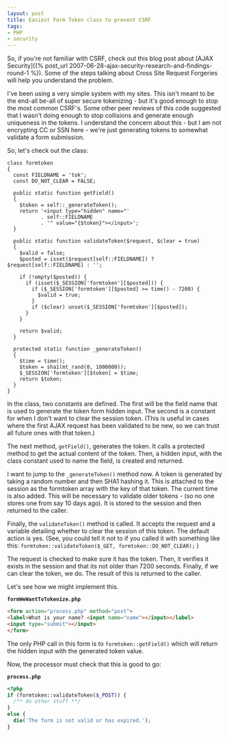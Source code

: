 ```yaml
---
layout: post
title: Easiest Form Token class to prevent CSRF
tags:
- PHP
- security
---
```

So, if you're not familiar with CSRF, check out this blog post about [AJAX Security]({% post_url 2007-06-28-ajax-security-research-and-findings-round-1 %}).  Some of the steps talking about Cross Site Request Forgeries will help you understand the problem.

I've been using a very simple system with my sites.  This isn't meant to be the end-all be-all of super secure tokenizing - but it's good enough to stop the most common CSRF's.  Some other peer reviews of this code suggested that I wasn't doing enough to stop collisions and generate enough uniqueness in the tokens.  I understand the concern about this - but I am not encrypting CC or SSN here - we're just generating tokens to somewhat validate a form submission.

So, let's check out the class:

```php?start_inline=1
class formtoken
{
  const FIELDNAME = 'tok';
  const DO_NOT_CLEAR = FALSE;

  public static function getField()
  {
    $token = self::_generateToken();
    return '<input type="hidden" name="' 
           . self::FIELDNAME 
           . '" value="{$token}"></input>';
  }

  public static function validateToken($request, $clear = true)
  {
    $valid = false;
    $posted = isset($request[self::FIELDNAME]) ? $request[self::FIELDNAME] : '';

    if (!empty($posted)) {
      if (isset($_SESSION['formtoken'][$posted])) {
        if ($_SESSION['formtoken'][$posted] >= time() - 7200) {
          $valid = true;
        }
        if ($clear) unset($_SESSION['formtoken'][$posted]);
      }
    }

    return $valid;
  }

  protected static function _generateToken()
  {
    $time = time();
    $token = sha1(mt_rand(0, 1000000));
    $_SESSION['formtoken'][$token] = $time;
    return $token;
  }
}
```

In the class, two constants are defined.  The first will be the field name that is used to generate the token form hidden input.  The second is a constant for when I don't want to clear the session token.  (This is useful in cases where the first AJAX request has been validated to be new, so we can trust all future ones with that token.)

The next method, `getField()`, generates the token.  It calls a protected method to get the actual content of the token.  Then, a hidden input, with the class constant used to name the field, is created and returned.

I want to jump to the `_generateToken()` method now.  A token is generated by taking a random number and then SHA1 hashing it.  This is attached to the session as the formtoken array with the key of that token.  The current time is also added.  This will be necessary to validate older tokens - (so no one stores one from say 10 days ago).  It is stored to the session and then returned to the caller.

Finally, the `validateToken()` method is called.  It accepts the request and a variable detailing whether to clear the session of this token.  The default action is yes.  (See, you could tell it not to if you called it with something like this: `formtoken::validateToken($_GET, formtoken::DO_NOT_CLEAR);` )

The request is checked to make sure it has the token.  Then, it verifies it exists in the session and that its not older than 7200 seconds.  Finally, if we can clear the token, we do.  The result of this is returned to the caller.

Let's see how we might implement this.

**`formWeWantToTokenize.php`**
```html
<form action="process.php" method="post">
<label>What is your name? <input name="name"></input></label>
<input type="submit"></input>
</form>
```

The only PHP call in this form is to `formtoken::getField()` which will return the hidden input with the generated token value.

Now, the processor must check that this is good to go:

**`process.php`**
```php
<?php
if (formtoken::validateToken($_POST)) {
  /** do other stuff **/
}
else {
  die('The form is not valid or has expired.');
}
```
